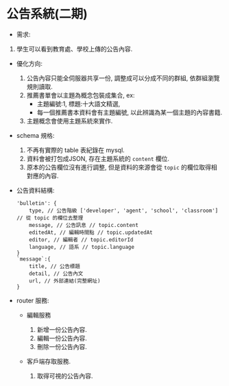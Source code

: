 # 公告系統(二期)

- 需求:

1. 學生可以看到教育處、學校上傳的公告內容.

- 優化方向:

    1. 公告內容只能全伺服器共享一份, 調整成可以分成不同的群組, 依群組瀏覽規則讀取.
    2. 推薦書單會以主題為概念包裝成集合, ex:
       - 主題編號:1, 標題:十大語文精選,
       - 每一個推薦書本資料會有主題編號, 以此辨識為某一個主題的內容書籍.
    3. 主題概念會使用主題系統來實作.

- schema 規格:
    1. 不再有實際的 table 表紀錄在 mysql.
    2. 資料會被打包成JSON, 存在主題系統的 `content` 欄位.
    3. 原本的公告欄位沒有進行調整, 但是資料的來源會從 `topic` 的欄位取得相對應的內容.

- 公告資料結構:

    ```JS
    'bulletin': {
        type, // 公告階級 ['developer', 'agent', 'school', 'classroom'] // 從 topic 的欄位去整理
        message, // 公告訊息 // topic.content
        editedAt, // 編輯時間點 // topic.updatedAt
        editor, // 編輯者 // topic.editorId
        language, // 語系 // topic.language
    }
    `message`:{
        title, // 公告標題
        detail, // 公告內文
        url, // 外部連結(完整網址)
    }
    ```

- router 服務:
  - 編輯服務
      1. 新增一份公告內容.
      2. 編輯一份公告內容.
      3. 刪除一份公告內容.

  - 客戶端存取服務.
     1. 取得可視的公告內容.

